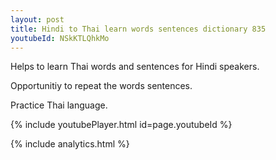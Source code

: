 ```yaml
---
layout: post
title: Hindi to Thai learn words sentences dictionary 835 
youtubeId: NSkKTLQhkMo
---
```

 
 
Helps to learn Thai words and sentences for Hindi speakers.

Opportunitiy to repeat the words sentences. 

Practice Thai language. 
 
{% include youtubePlayer.html id=page.youtubeId %}
 
 
{% include analytics.html %}